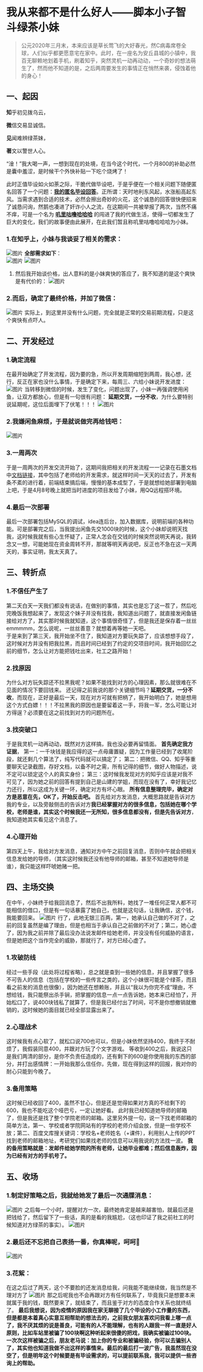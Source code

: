 # **我从来都不是什么好人**——脚本小子智斗绿茶小妹
>公元2020年三月末，本来应该是草长莺飞的大好春光，然C病毒席卷全球，人们似乎都更愿意宅在家中。此时，在一座名为安丘县城的小镇中，我百无聊赖地划着手机，刷着知乎，突然灵机一动再动动，一个奇妙的想法萌生了，然而他不知道的是，之后两周要发生的事情正在悄然来袭，侵蚀着他的身心！  
## 一、起因
**知**乎初见拨乌云，  

**微**信交易显诚信。  

**见**闻难辨绿茶妹，  

**著**文以警世人心。    

“淦！”我大喝一声，一想到现在的处境，在当今这个时代，一个月800的补助必然是囊中羞涩，是时候干个外快补贴一下吃个烧烤了！  

此时正值毕设如火如荼之际，干脆代做毕设吧，于是乎便在一个相关问题下随便匿名回答了一个问题：[**我的匿名毕设回答**](https://www.zhihu.com/question/360181853/answer/1087730005)。正所谓：天时地利东风起，水涨船高起东风。当需求遇到合适的技术，必然会擦出奇妙的火花，这个诚恳的回答很快便招来了诚恳问询，然鹅也凑进了奸诈小人之流，在这期间一共被举报了两次，当然不痛不痒，可是一个名为 [**叽里咕噜哈哈哈**](https://www.zhihu.com/people/ji-li-gu-lu-xiao-ying) 的闯进了我的代做生活，使得一切都发生了巨大的变化，我们的故事便由此展开，在此我们暂且称叽里咕噜哈哈哈为小妹。  

### 1.在知乎上，小妹与我谈妥了相关的需求：
![图片](https://uploader.shimo.im/f/7GjWklpZawsTCBJl!thumbnail)
**全部需求如下**：  
![图片](https://uploader.shimo.im/f/KRsoXY1immqUYkRg!thumbnail)
![图片](https://uploader.shimo.im/f/cV9BkeNqTh4PELRW!thumbnail)
1. 然后我开始谈价格，出人意料的是小妹爽快的答应了，我不知道的是这个爽快是有代价的：
![图片](https://uploader.shimo.im/f/QaompM82TkePANxs!thumbnail)
### 2.而后，确定了最终价格，并加了微信：
![图片](https://uploader.shimo.im/f/7360azzh9KY5K3wJ!thumbnail)
实际上，到这里并没有什么问题，完全就是正常的交易前期流程，只是这个爽快有点吓人。
## 二、开发经过
### 1.确定流程
在最开始确定了开发流程，因为要的急，所以开发周期缩短到两周，我心想，还行，反正在家也没什么事情，于是确定下来，每周三、六给小妹说开发进度：
![图片](https://uploader.shimo.im/f/eDILnB5pkEgqqVGo!thumbnail)
当转移到微信的时候，发生了变化，问题出现了，小妹一再强调使用闲鱼，让双方都放心，但是有一句很有问题：  **延期交货，一分不收**，为什么要特别说延期呢，这位后面埋下了伏笔！！！
![图片](https://uploader.shimo.im/f/JOSEWtaFZBpMjGTa!thumbnail)
### 2.我嫌闲鱼麻烦，于是就说做完再给钱吧：
![图片](https://uploader.shimo.im/f/1P27zGfeIVN4K28G!thumbnail)
### 3.一周两次
于是一周两次的开发交流开始了，这期间我把相关的开发流程一一记录在石墨文档中[文档链接](https://shimo.im/docs/vhWDXJ6dwRJ8wdDx/)，其中包括了老师给的开发需求，就这样时间一天天的过去了，开发有条不紊的进行着，前端结束搞后端，慢慢的基本成型了，于是就想给她部署到电脑上吧，于是4月8号晚上就把当时进度的项目发给了小妹，用QQ远程搭环境。  
### 4.最后一次部署
最后一次部署包括MySQL的调试，idea连后台，加入数据库，说明前端的各种功能。可是部署完之后，当我提出闲鱼先交1000块的时候，这个小妹却说明天找我，这时候我就有些心生怀疑了，正常人怎会在交钱的时候突然说明天再说，我转念又一想，可能她现在资金周转不开，那就等明天再说吧，反正也不急在这一天两天的，事实证明，我太天真了。
## 三、转折点
### 1.不信任产生了
第二天白天一天我们都没有说话，在做别的事情，其实也是忘了这一茬了，然后吃完晚饭我想起来了，发现这个妹子并没有找我，我知道出问题了，就直接发闲鱼链接给对方了，其实那时候我就知道，这个事情很奇怪了，但是我还是保存着一丝丝emmmmm，怎么说呢，一丝丝善意？就想着再等她一天吧。  
于是来到了第三天，我开始坐不住了，我知道对方要玩失踪了，应该想想手段了，这时候对方并没有把我拉黑，而且时间已经到了约定的交项目时间，我开始回忆之前的细节，怎么让对方能把钱吐出来，社工之路开始！
### 2.找原因
为什么对方玩失踪还不拉黑我呢？如果不能找到对方的心理因素，那么就很难在不见面的情况下要回钱来。
还记得之前我说的那个关键细节吗？**延期交货，一分不收**，而现在，正好是最后一天，现在对方可就有把柄了，我开始明白了，她是想用这个方式白嫖！！！不拉黑我的原因也是要留着这一手，将我一军，怎么可能让对方得逞？必须要在这之前找到对方的问题所在。
### 3.找突破口
于是我灵机一动再动动，既然对方这样搞，我也没必要再留情面。
**首先确定我方证据**，
第一：一千块钱是我应得的这一点毋庸置疑，因为工作量已经到了收尾阶段，就还剩几个算法了，纯写代码就可以搞定了；
第二：把微信、QQ、知乎等重要聊天记录截图，存好文档，以备不时之需，所有记得的细节，做好人物描述，说不定可以锁定这个人的真实身份；
第三：这时候我发现对方的知乎应该是对我不可见了，因为她之前的回答有提到自己是山建的学姐，而现在没有了，幸好我记忆力还行，所以这成为关键一环，确定对方有坏心眼。
**所有信息整理完毕，确定对方是恶意在先，OK了，开始反击吧。**
首先给对方发消息，大概思路就是告诉对方我的专业，以及旁敲侧击的告诉对方**我已经掌握对方的很多信息，包括她在哪个学校，老师是谁，其实这个时候我还一无所知，很多信息都没有，但是先告诉对方**，我知道她其实看见这个消息了。
### 4.心理开始
第四天上午，我给对方发消息，通知对方中午之前回复消息，否则中午就会把相关信息发给她的导师，（其实这时候我还没有他导师的邮箱，甚至不知道她导师是谁），我只能这样吓唬她赌一把。
## 四、主场交换
在中午，小妹终于给我回消息了，然后不出我所料，她找了一堆任何正常人都不可能相信的借口，但是有一句话暴露了她自己，也就是这句话，让我确信，这个钱，我能要回来。
![图片](https://uploader.shimo.im/f/DgOS1SfPx4MubEbZ.png!thumbnail)
行了，此地无银三百两，第一，她承认自己做的不对了，之前的回复虽然是编了理由，但是也相当于承认自己之前做的不对了；第二，她心虚了，因为我之前并除了最后没办法说发邮件给她老师，并没没有任何威胁的语言，但是她把这个当作完全的威胁，那就行了，对方已经心虚了。
### 1.攻破防线
经过一些手段（此处将过程省略），总之就是查到一些她的信息，并且掌握了很多不可告人的信息（包括在学校的一些传言之类的，这个小妹很可能是个绿茶，而且看之前发的消息也很像），因为她还在想赖账，并且以“我以为你完不成”理由，不想给钱，我只能祭出杀手锏，把掌握的信息一点一点告诉她，她本来已经怕了，开始松口了，说400块钱私了就算了，但是我已经付出了时间，可不是你想撤销就撤销的，这时候她的面目就已经全部显露出来了。
### 2.心理战术
这时候我有点心软了，就松口说700也可以，但是小妹依然坚持400，我终于不耐烦了，我假装同意400，并跟对方玩了个文字游戏。
等收到400之后，我说这只是我们两清的部分，是你不负责任造成的，还有剩下的600是你使用我的东西的部分，并打出感情牌：一开始我那么信任你，先做，现在得到这样的回报，我对你的耐心只能到今晚了。
### 3.备用策略
这时候已经收回了400，虽然不甘心，但是还是觉得如果对方真的不给剩下的600，我也不能吃这个哑巴亏，一定让她好看。
此时我已经知道她导师的邮箱了，但是我还是找了整个学院老师的邮箱。这里另外提一句，说一下找老师邮箱的简单方法，第一、学校或者学院网站有的学校的老师介绍会放，但是一些学校不放；第二、百度文库搜关键词：学校名+老师姓名（+课件），利用别人上传的PPT找到老师的邮箱地址，考研党们如果找老师的信息可以用我说的方法找一波。
**我的备用策略就是：发邮件给她学院的所有老师，让她毕业都难；然后信息轰炸，因为已经有对方的手机号了。**
## 五、收场
### 1.制定好策略之后，我就给她发了最后一次通牒消息：
![图片](https://uploader.shimo.im/f/OYrjibGvzPGxRe5E.png!thumbnail)
之后每一个小时，提醒对方一次，最终她肯定是越来越害怕，就最后还是把钱给了，然后留下了一些话，真的是看的我尴尬，（这也印证了我之前社工的时候知道对方绿茶的事实）。
![图片](https://uploader.shimo.im/f/AUUZsGW8gYuB9F9G.png!thumbnail)
### 2.最后还不忘把自己表扬一番，你真棒呢，呵呵🙂
![图片](https://uploader.shimo.im/f/Qo5D8eeh0mqCu1Y1.png!thumbnail)
### 3.花絮：
在这之后过了两天，这个不要脸的还发消息给我，问我能不能继续做，我当然是不理对方了
![图片](https://uploader.shimo.im/f/5fMTdGNMsaIKOPND.png!thumbnail)
那之后呢我也不会再跟对方有任何联系了，毕竟我只是想要本来就属于我的钱，既然要来了，就结束了，而且鉴于对方的态度合作关系也就终结了。
**最后我想说，因为疫情的原因我在家无聊接了几个毕设的小工作量的东西，但是都是本着真心实意互相帮助的想法去的，之前我女朋友喜欢问我看上哪一点了，我不厌其烦的说是善良，可能有的人不能理解，也有的人跟我一样一直是好人原则，比如车站里被骗了100块啊这种听起来很傻的把戏，我确实被骗过100块。一次次这样被骗之后，朋友老马说：加上你的专业和被骗经验，你可以去骗别人了，其实他也知道我做不出这样的事情来。最后的最后打一波广告，我虽然现在没空了，但是明年这个时候要是有毕设需求的，可以提前联系我，我可以提供一些咨询上的帮助。**
